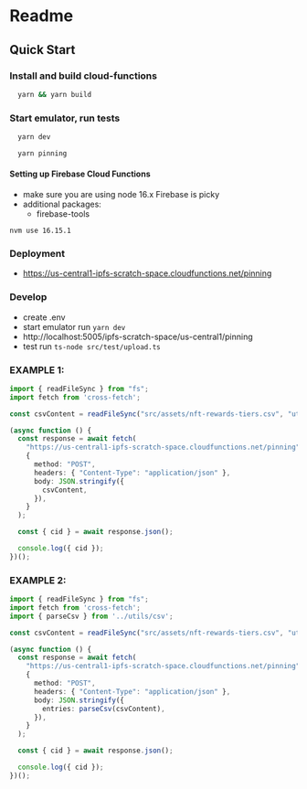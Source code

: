 # Readme

## Quick Start

### Install and build cloud-functions

```sh
  yarn && yarn build
```

### Start emulator, run tests

```sh
  yarn dev
```

```sh
  yarn pinning
```

#### Setting up Firebase Cloud Functions

- make sure you are using node 16.x Firebase is picky
- additional packages:
  - firebase-tools

```
nvm use 16.15.1

```

### Deployment

- https://us-central1-ipfs-scratch-space.cloudfunctions.net/pinning

### Develop

- create .env
- start emulator
  run `yarn dev`
- http://localhost:5005/ipfs-scratch-space/us-central1/pinning
- test
  run `ts-node src/test/upload.ts`

### EXAMPLE 1:

```ts
import { readFileSync } from "fs";
import fetch from 'cross-fetch';

const csvContent = readFileSync("src/assets/nft-rewards-tiers.csv", "utf8");

(async function () {
  const response = await fetch(
    "https://us-central1-ipfs-scratch-space.cloudfunctions.net/pinning",
    {
      method: "POST",
      headers: { "Content-Type": "application/json" },
      body: JSON.stringify({
        csvContent,
      }),
    }
  );

  const { cid } = await response.json();

  console.log({ cid });
})();
```

### EXAMPLE 2:

```ts
import { readFileSync } from "fs";
import fetch from 'cross-fetch';
import { parseCsv } from '../utils/csv';

const csvContent = readFileSync("src/assets/nft-rewards-tiers.csv", "utf8");

(async function () {
  const response = await fetch(
    "https://us-central1-ipfs-scratch-space.cloudfunctions.net/pinning",
    {
      method: "POST",
      headers: { "Content-Type": "application/json" },
      body: JSON.stringify({
        entries: parseCsv(csvContent),
      }),
    }
  );

  const { cid } = await response.json();

  console.log({ cid });
})();
```
